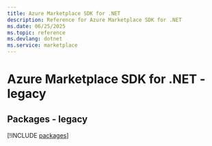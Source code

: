 ```yaml
---
title: Azure Marketplace SDK for .NET
description: Reference for Azure Marketplace SDK for .NET
ms.date: 06/25/2025
ms.topic: reference
ms.devlang: dotnet
ms.service: marketplace
---
```

# Azure Marketplace SDK for .NET - legacy
## Packages - legacy
[!INCLUDE [packages](marketplace-index.md)]